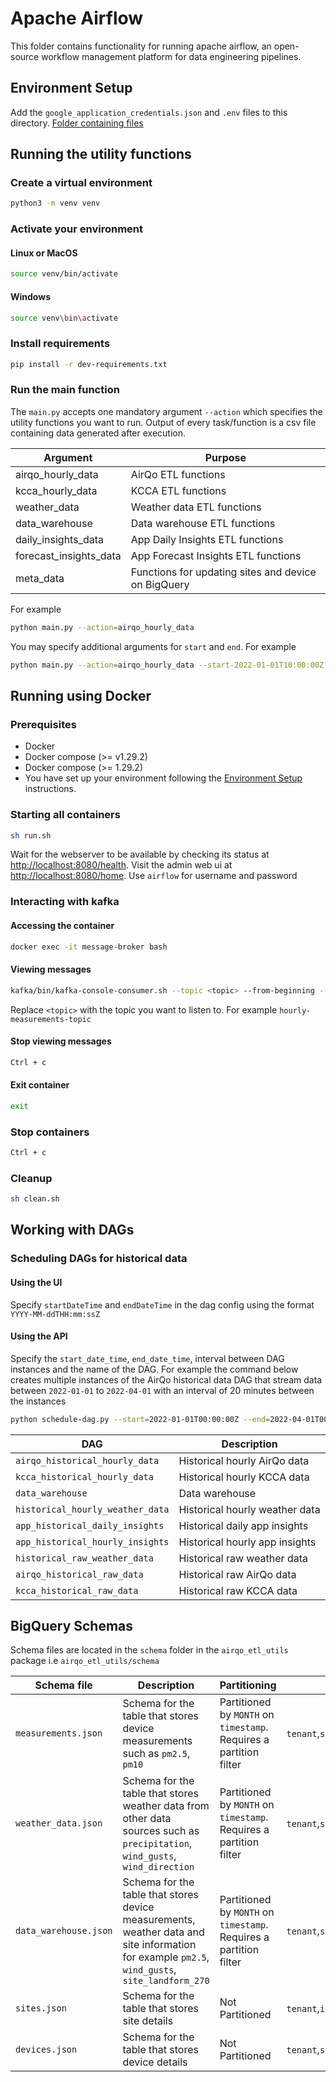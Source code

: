 # Apache Airflow

This folder contains functionality for running apache airflow, an open-source workflow management platform for data
engineering pipelines.

## Environment Setup

Add the `google_application_credentials.json` and `.env` files to this
directory. [Folder containing files](https://drive.google.com/drive/folders/158doKXGSQM3oivbC8EWJS5LLmV6be0Te?usp=sharing)

## Running the utility functions

### Create a virtual environment

```bash
python3 -m venv venv
```

### Activate your environment

#### Linux or MacOS

```bash
source venv/bin/activate
```

#### Windows

```bash
source venv\bin\activate
```

### Install requirements

```bash
pip install -r dev-requirements.txt
```

### Run the main function

The `main.py` accepts one mandatory argument `--action` which specifies the utility functions you want to run. Output of
every task/function is a csv file containing data generated after execution.

| Argument         | Purpose|
|---------------------------|------------------|
| airqo_hourly_data | AirQo ETL functions |
| kcca_hourly_data | KCCA ETL functions   |
| weather_data | Weather data ETL functions   |
| data_warehouse | Data warehouse ETL functions   |
| daily_insights_data | App Daily Insights ETL functions   |
| forecast_insights_data | App Forecast Insights ETL functions   |
| meta_data | Functions for updating sites and device on BigQuery   |

For example

```bash
python main.py --action=airqo_hourly_data
```

You may specify additional arguments for `start` and `end`. For example

```bash
python main.py --action=airqo_hourly_data --start-2022-01-01T10:00:00Z --end=2022-01-01T17:00:00Z
```

## Running using Docker

### Prerequisites

- Docker
- Docker compose (>= v1.29.2)
- Docker compose (>= 1.29.2)
- You have set up your environment following the [Environment Setup](#environment-setup)  instructions.

### Starting all containers

```bash
sh run.sh  
```

Wait for the webserver to be available by checking its status at <http://localhost:8080/health>. Visit the admin web ui
at <http://localhost:8080/home>. Use `airflow` for username and password

### Interacting with kafka

#### Accessing the container

```bash
docker exec -it message-broker bash
```

#### Viewing messages

```bash
kafka/bin/kafka-console-consumer.sh --topic <topic> --from-beginning --bootstrap-server localhost:9092
```

Replace ```<topic>``` with the topic you want to listen to. For example ```hourly-measurements-topic```

#### Stop viewing messages

```bash
Ctrl + c
```

#### Exit container

```bash
exit
```

### Stop containers

```bash
Ctrl + c
```

### Cleanup

```bash
sh clean.sh  
```

## Working with DAGs

### Scheduling DAGs for historical data

#### Using the UI

Specify `startDateTime` and `endDateTime` in the dag config using the format `YYYY-MM-ddTHH:mm:ssZ`

#### Using the API

Specify the `start_date_time`, `end_date_time`, interval between DAG instances and the name of the DAG. For example the
command below creates multiple instances of the AirQo historical data DAG that stream data between `2022-01-01`
to `2022-04-01` with an interval of 20 minutes between the instances

```bash
python schedule-dag.py --start=2022-01-01T00:00:00Z --end=2022-04-01T00:00:00Z --logical_date_minutes_interval=20 --dag=airqo_historical_hourly_data
```

| DAG                                   | Description      |
|---------------------------------------|------------------|
| `airqo_historical_hourly_data`        | Historical hourly AirQo data |
| `kcca_historical_hourly_data`         | Historical hourly KCCA data |
| `data_warehouse`                      | Data warehouse |
| `historical_hourly_weather_data`      | Historical hourly weather data |
| `app_historical_daily_insights`       | Historical daily app insights |
| `app_historical_hourly_insights`      | Historical hourly app insights |
| `historical_raw_weather_data`         | Historical raw  weather data |
| `airqo_historical_raw_data`           | Historical raw AirQo data |
| `kcca_historical_raw_data`            | Historical raw KCCA data |

## BigQuery Schemas

Schema files are located in the `schema` folder in the `airqo_etl_utils` package i.e  `airqo_etl_utils/schema`

| Schema file               | Description      | Partitioning     | Clustering order       |
|---------------------------|------------------|------------------|------------------|
| `measurements.json` | Schema for the table that stores device measurements such as `pm2.5`, `pm10` | Partitioned by `MONTH` on `timestamp`. Requires a partition filter | `tenant`,`site_id`,`device`,`timestamp` |
| `weather_data.json` | Schema for the table that stores weather data from other data sources such as `precipitation`, `wind_gusts`, `wind_direction` | Partitioned by `MONTH` on `timestamp`. Requires a partition filter | `tenant`,`site_id`,`timestamp` |
| `data_warehouse.json` | Schema for the table that stores device measurements, weather data and site information for example `pm2.5`, `wind_gusts`, `site_landform_270`  | Partitioned by `MONTH` on `timestamp`. Requires a partition filter | `tenant`,`site_id`,`device_name`,`timestamp` |
| `sites.json` | Schema for the table that stores site details  | Not Partitioned | `tenant`,`id` |
| `devices.json` | Schema for the table that stores device details  | Not Partitioned | `tenant`,`site_id`,`id` |
